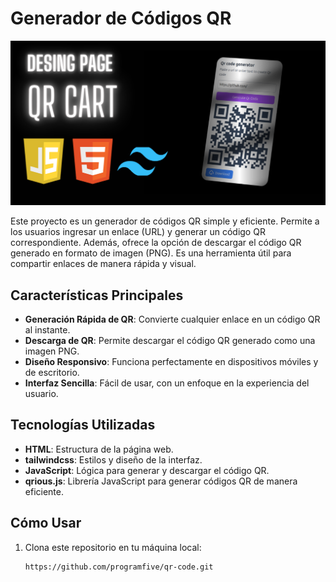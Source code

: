 # Generador de Códigos QR

![Mockup de la aplicación](/images/qr-code.png)

Este proyecto es un generador de códigos QR simple y eficiente. Permite a los usuarios ingresar un enlace (URL) y generar un código QR correspondiente. Además, ofrece la opción de descargar el código QR generado en formato de imagen (PNG). Es una herramienta útil para compartir enlaces de manera rápida y visual.

## Características Principales
- **Generación Rápida de QR**: Convierte cualquier enlace en un código QR al instante.
- **Descarga de QR**: Permite descargar el código QR generado como una imagen PNG.
- **Diseño Responsivo**: Funciona perfectamente en dispositivos móviles y de escritorio.
- **Interfaz Sencilla**: Fácil de usar, con un enfoque en la experiencia del usuario.

## Tecnologías Utilizadas
- **HTML**: Estructura de la página web.
- **tailwindcss**: Estilos y diseño de la interfaz.
- **JavaScript**: Lógica para generar y descargar el código QR.
- **qrious.js**: Librería JavaScript para generar códigos QR de manera eficiente.

## Cómo Usar

1. Clona este repositorio en tu máquina local:
   ```bash
   https://github.com/programfive/qr-code.git
